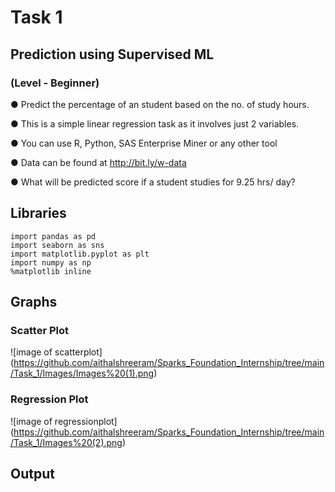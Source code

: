 # Task 1

##    Prediction using Supervised ML

###     (Level - Beginner)

● Predict the percentage of an student based on the no. of study hours.

● This is a simple linear regression task as it involves just 2 variables.

● You can use R, Python, SAS Enterprise Miner or any other tool

● Data can be found at http://bit.ly/w-data

● What will be predicted score if a student studies for 9.25 hrs/ day?


## Libraries
~~~
import pandas as pd 
import seaborn as sns
import matplotlib.pyplot as plt
import numpy as np 
%matplotlib inline
~~~
## Graphs

### Scatter Plot
![image of scatterplot] (https://github.com/aithalshreeram/Sparks_Foundation_Internship/tree/main/Task_1/Images/Images%20(1).png)

### Regression Plot
![image of regressionplot] (https://github.com/aithalshreeram/Sparks_Foundation_Internship/tree/main/Task_1/Images%20(2).png)
## Output
